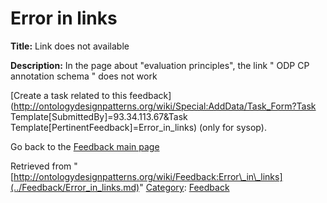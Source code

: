 #  Error in links


__Title:__ Link does not available


__Description:__ In the page about "evaluation principles", the link " ODP CP annotation schema " does not work 


  




[Create a task related to this feedback](http://ontologydesignpatterns.org/wiki/Special:AddData/Task_Form?Task Template[SubmittedBy]=93.34.113.67&Task Template[PertinentFeedback]=Error_in_links) (only for sysop).


  



Go back to the  [Feedback main page](../Feedback/Main.md "Feedback:Main")


  






Retrieved from "[http://ontologydesignpatterns.org/wiki/Feedback:Error\_in\_links](../Feedback/Error_in_links.md)"
 [Category](http://ontologydesignpatterns.org/wiki/Special:Categories "Special:Categories"): [Feedback](../Category/Feedback.md "Category:Feedback")